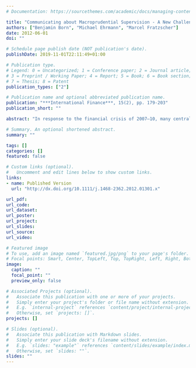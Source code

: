 ```yaml
---
# Documentation: https://sourcethemes.com/academic/docs/managing-content/

title: "Communicating about Macroprudential Supervision - A New Challenge for Central Banks"
authors: ["Benjamin Born", "Michael Ehrmann", "Marcel Fratzscher"]
date: 2012-06-01
doi: ""

# Schedule page publish date (NOT publication's date).
publishDate: 2019-11-01T22:11:49+01:00

# Publication type.
# Legend: 0 = Uncategorized; 1 = Conference paper; 2 = Journal article;
# 3 = Preprint / Working Paper; 4 = Report; 5 = Book; 6 = Book section;
# 7 = Thesis; 8 = Patent
publication_types: ["2"]

# Publication name and optional abbreviated publication name.
publication: "***International Finance***, 15(2), pp. 179-203"
publication_short: ""

abstract: "In response to the financial crisis of 2007–10, many central banks have been given responsibility for macroprudential supervision. This paper argues that central bank communication will play a central role for that purpose, and makes the point that it should be generally geared towards clarity, transparency and predictability, in order to enhance the effectiveness of macroprudential policies and ensure central bank accountability. Moreover, central banks must manage expectations by clearly communicating what macroprudential policy can achieve, and what its limitations are, to counteract reputational risks. This paper also provides empirical evidence showing that financial markets react significantly and systematically to central bank communication about financial stability issues. However, some forms of communication – such as through speeches – may at times raise volatility and uncertainty, in particular during crises, thus underlining the importance of choosing carefully a communication strategy on macroprudential policy which is suited for a given market environment."

# Summary. An optional shortened abstract.
summary: ""

tags: []
categories: []
featured: false

# Custom links (optional).
#   Uncomment and edit lines below to show custom links.
links:
- name: Published Version
  url: "http://dx.doi.org/10.1111/j.1468-2362.2012.01301.x"

url_pdf:
url_code:
url_dataset:
url_poster:
url_project:
url_slides:
url_source:
url_video:

# Featured image
# To use, add an image named `featured.jpg/png` to your page's folder.
# Focal points: Smart, Center, TopLeft, Top, TopRight, Left, Right, BottomLeft, Bottom, BottomRight.
image:
  caption: ""
  focal_point: ""
  preview_only: false

# Associated Projects (optional).
#   Associate this publication with one or more of your projects.
#   Simply enter your project's folder or file name without extension.
#   E.g. `internal-project` references `content/project/internal-project/index.md`.
#   Otherwise, set `projects: []`.
projects: []

# Slides (optional).
#   Associate this publication with Markdown slides.
#   Simply enter your slide deck's filename without extension.
#   E.g. `slides: "example"` references `content/slides/example/index.md`.
#   Otherwise, set `slides: ""`.
slides: ""
---
```

